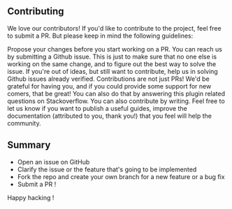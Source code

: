## Contributing

We love our contributors! If you'd like to contribute to the project, feel free to submit a PR. But please keep in mind the following guidelines:

Propose your changes before you start working on a PR. You can reach us by submitting a Github issue. This is just to make sure that no one else is working on the same change, and to figure out the best way to solve the issue.
If you're out of ideas, but still want to contribute, help us in solving Github issues already verified.
Contributions are not just PRs! We'd be grateful for having you, and if you could provide some support for new comers, that be great! You can also do that by answering this plugin related questions on Stackoverflow. You can also contribute by writing. Feel free to let us know if you want to publish a useful guides, improve the documentation (attributed to you, thank you!) that you feel will help the community.

## Summary

- Open an issue on GitHub
- Clarify the issue or the feature that's going to be implemented
- Fork the repo and create your own branch for a new feature or a bug fix
- Submit a PR !

Happy hacking !